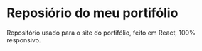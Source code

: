 # Reposiório do meu portifólio
Repositório usado para o site do portifólio, feito em React, 100% responsivo.
